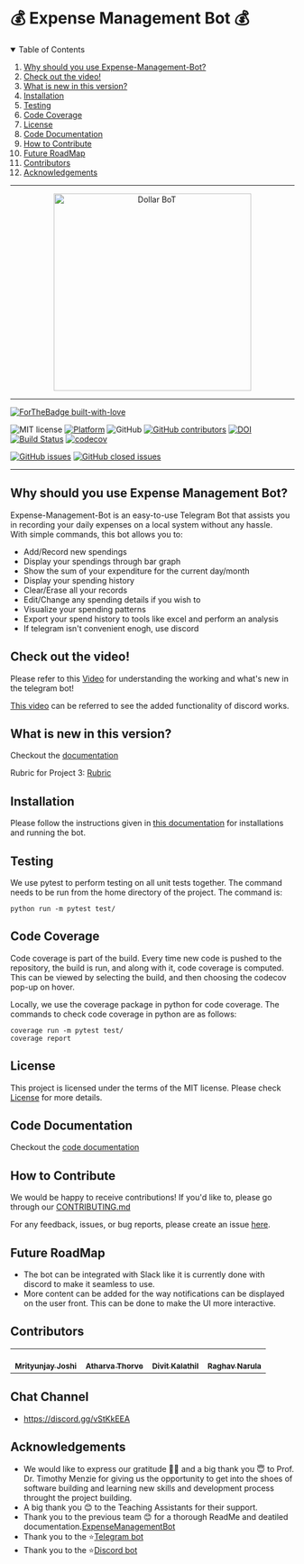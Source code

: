 # 💰 Expense Management Bot 💰

<!-- TABLE OF CONTENTS -->
<details open="open">
  <summary>Table of Contents</summary>
  <ol>
    <li><a href="#why-should-you-use-Dollar Bot">Why should you use Expense-Management-Bot?</a></li>
    <li><a href="#check-out-the-video">Check out the video!</a></li>
    <li><a href="#what-is-new-in-this-version">What is new in this version?</a></li>
    <li><a href="#installation">Installation</a></li>
    <li><a href="#testing">Testing</a></li>
    <li><a href="#code-coverage">Code Coverage</a></li>
    <li><a href="#License">License</a></li>
    <li><a href="#code-documentation">Code Documentation</a></li>
    <li><a href="#how-to-contribute">How to Contribute</a></li>
    <li><a href="#future-roadmap">Future RoadMap</a></li>
   <li><a href="#contributors">Contributors</a></li>
   <li><a href="#acknowledgements">Acknowledgements</a></li>
  </ol>
</details>

<hr>
<p align="center">
<a><img  height=350 width=350 
  src="https://s1.mzstatic.com/us/r30/Purple1/v4/de/ab/45/deab454d-8881-b37d-9513-b0e26424cc57/pr_source.png?downloadKey=1425248837_8a393efcc4a821cbf9639d5570f8e966" alt="Dollar BoT"></a>
</p>
<hr>

[![ForTheBadge built-with-love](http://ForTheBadge.com/images/badges/built-with-love.svg)](https://github.com/Mrityunjay243/dollar_bot)

![MIT license](https://img.shields.io/badge/License-MIT-green.svg)
[![Platform](https://img.shields.io/badge/Platform-Telegram-blue)](https://desktop.telegram.org/)
![GitHub](https://img.shields.io/badge/Language-Python-blue.svg)
[![GitHub contributors](https://img.shields.io/github/contributors/sak007/MyDollarBot-BOTGo)](https://github.com/Mrityunjay243/dollar_bot/graphs/contributors)
[![DOI](https://zenodo.org/badge/720309120.svg)](https://zenodo.org/doi/10.5281/zenodo.10211768)
[![Build Status](https://app.travis-ci.com/usmanwardag/dollar_bot.svg?branch=main)](https://app.travis-ci.com/usmanwardag/dollar_bot)
[![codecov](https://codecov.io/gh/usmanwardag/dollar_bot/branch/main/graph/badge.svg?token=PYAWX95R67)](https://codecov.io/gh/usmanwardag/dollar_bot)

[![GitHub issues](https://img.shields.io/github/issues/Mrityunjay243/dollar_bot)](https://github.com/Mrityunjay243/dollar_bot/issues)
[![GitHub closed issues](https://img.shields.io/github/issues-closed/Mrityunjay243/dollar_bot)](https://github.com/Mrityunjay243/dollar_bot/issues?q=is%3Aissue+is%3Aclosed)

<hr>

## Why should you use Expense Management Bot?

Expense-Management-Bot is an easy-to-use Telegram Bot that assists you in recording your daily expenses on a local system without any hassle.  
With simple commands, this bot allows you to:
- Add/Record new spendings
- Display your spendings through bar graph
- Show the sum of your expenditure for the current day/month
- Display your spending history
- Clear/Erase all your records
- Edit/Change any spending details if you wish to
- Visualize your spending patterns
- Export your spend history to tools like excel and perform an analysis
- If telegram isn't convenient enogh, use discord

## Check out the video!

Please refer to this [Video](https://youtu.be/T8yfeBl6-0A) for understanding the working and what's new in the telegram bot!

[This video](https://github.com/Mrityunjay243/dollar_bot/assets/48481966/5d3b8142-9a0a-41f2-bf3d-44db3b1e06b6) can be referred to see the added functionality of discord works. 

## What is new in this version?

Checkout the [documentation](https://github.com/Mrityunjay243/dollar_bot/wiki/New-Features)

Rubric for Project 3: [Rubric](https://github.com/Mrityunjay243/dollar_bot/blob/main/Proj3_SelfAssessmentRubric.md)

## Installation

Please follow the instructions given in [this documentation](https://github.com/Mrityunjay243/dollar_bot/wiki/Installations-and-Running-the-Bot) for installations and running the bot.

## Testing

We use pytest to perform testing on all unit tests together. The command needs to be run from the home directory of the project. The command is:
```
python run -m pytest test/
```

## Code Coverage

Code coverage is part of the build. Every time new code is pushed to the repository, the build is run, and along with it, code coverage is computed. This can be viewed by selecting the build, and then choosing the codecov pop-up on hover.

Locally, we use the coverage package in python for code coverage. The commands to check code coverage in python are as follows:

```
coverage run -m pytest test/
coverage report
```

## License

This project is licensed under the terms of the MIT license. Please check [License](https://github.com/Mrityunjay243/dollar_bot/blob/main/LICENSE) for more details.


## Code Documentation

Checkout the [code documentation](https://github.com/Mrityunjay243/dollar_bot/tree/main/docs)

## How to Contribute

We would be happy to receive contributions! If you'd like to, please go through our [CONTRIBUTING.md](https://github.com/Mrityunjay243/dollar_bot/blob/main/CONTRIBUTING.md)

For any feedback, issues, or bug reports, please create an issue [here](https://github.com/Mrityunjay243/dollar_bot/issues).

## Future RoadMap

- The bot can be integrated with Slack like it is currently done with discord to make it seamless to use. 
- More content can be added for the way notifications can be displayed on the user front. This can be done to make the UI more interactive.

## Contributors
<table>
  <tr>
    <td align="center"><a href="https://github.com/Mrityunjay243"><br /><sub><b>Mrityunjay Joshi</b></sub></a></td>
    <td align="center"><a href="https://github.com/AtharvaThorve"><br /><sub><b>Atharva Thorve</b></sub></a><br /></td>
    <td align="center"><a href="https://github.com/divitkalathil"><br /><sub><b>Divit Kalathil</b></sub></a><br /></td>
    <td align="center"><a href="https://github.com/raghavnarula"><br /><sub><b>Raghav Narula</b></sub></a><br /></td>
  </tr>
</table>

## Chat Channel

- https://discord.gg/vStKkEEA

## Acknowledgements

- We would like to express our gratitude 🙏🏻 and a big thank you 😇 to Prof. Dr. Timothy Menzie for giving us the opportunity to get into the shoes of software building and learning new skills and development process throught the project building.
- A big thank you 😊 to the Teaching Assistants for their support.
- Thank you to the previous team 😊 for a thorough ReadMe and deatiled documentation.[ExpenseManagementBot](https://github.com/Mrityunjay243/dollar_bot/blob/main/README.md)
- Thank you to the ⭐️[Telegram bot](https://github.com/python-telegram-bot/python-telegram-bot)
- Thank you to the ⭐️[Discord bot](https://github.com/python-telegram-bot/python-telegram-bot)




